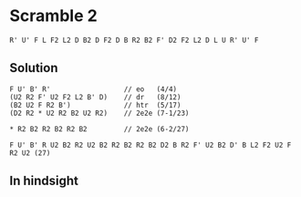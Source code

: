 # Scramble 2

`R' U' F L F2 L2 D B2 D F2 D B R2 B2 F' D2 F2 L2 D L U R' U' F`

## Solution

```
F U' B' R'                  // eo   (4/4)
(U2 R2 F' U2 F2 L2 B' D)    // dr   (8/12)
(B2 U2 F R2 B')             // htr  (5/17)
(D2 R2 * U2 R2 B2 U2 R2)    // 2e2e (7-1/23)

* R2 B2 R2 B2 R2 B2         // 2e2e (6-2/27)
```

`F U' B' R U2 B2 R2 U2 B2 R2 B2 R2 B2 D2 B R2 F' U2 B2 D' B L2 F2 U2 F R2 U2 (27)`

## In hindsight
